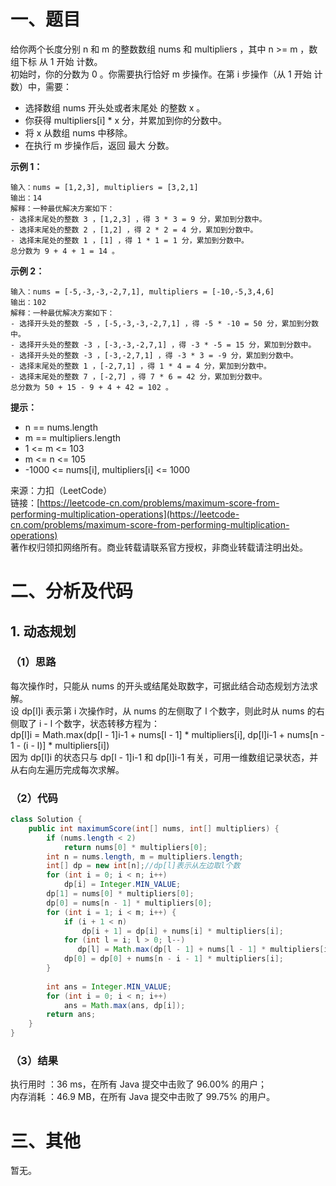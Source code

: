 # 一、题目
给你两个长度分别 n 和 m 的整数数组 nums 和 multipliers ，其中 n >= m ，数组下标 从 1 开始 计数。     
初始时，你的分数为 0 。你需要执行恰好 m 步操作。在第 i 步操作（从 1 开始 计数）中，需要：     
- 选择数组 nums 开头处或者末尾处 的整数 x 。
- 你获得 multipliers[i] * x 分，并累加到你的分数中。
- 将 x 从数组 nums 中移除。
- 在执行 m 步操作后，返回 最大 分数。
      
**示例 1：**     
```
输入：nums = [1,2,3], multipliers = [3,2,1]
输出：14
解释：一种最优解决方案如下：
- 选择末尾处的整数 3 ，[1,2,3] ，得 3 * 3 = 9 分，累加到分数中。
- 选择末尾处的整数 2 ，[1,2] ，得 2 * 2 = 4 分，累加到分数中。
- 选择末尾处的整数 1 ，[1] ，得 1 * 1 = 1 分，累加到分数中。
总分数为 9 + 4 + 1 = 14 。
```
**示例 2：**     
```
输入：nums = [-5,-3,-3,-2,7,1], multipliers = [-10,-5,3,4,6]
输出：102
解释：一种最优解决方案如下：
- 选择开头处的整数 -5 ，[-5,-3,-3,-2,7,1] ，得 -5 * -10 = 50 分，累加到分数中。
- 选择开头处的整数 -3 ，[-3,-3,-2,7,1] ，得 -3 * -5 = 15 分，累加到分数中。
- 选择开头处的整数 -3 ，[-3,-2,7,1] ，得 -3 * 3 = -9 分，累加到分数中。
- 选择末尾处的整数 1 ，[-2,7,1] ，得 1 * 4 = 4 分，累加到分数中。
- 选择末尾处的整数 7 ，[-2,7] ，得 7 * 6 = 42 分，累加到分数中。
总分数为 50 + 15 - 9 + 4 + 42 = 102 。
```
**提示：**     
- n == nums.length
- m == multipliers.length
- 1 <= m <= 103
- m <= n <= 105
- -1000 <= nums[i], multipliers[i] <= 1000
     
来源：力扣（LeetCode）      
链接：[https://leetcode-cn.com/problems/maximum-score-from-performing-multiplication-operations](https://leetcode-cn.com/problems/maximum-score-from-performing-multiplication-operations)      
著作权归领扣网络所有。商业转载请联系官方授权，非商业转载请注明出处。     
# 二、分析及代码    
## 1. 动态规划
### （1）思路
每次操作时，只能从 nums 的开头或结尾处取数字，可据此结合动态规划方法求解。      
设 dp[l]i 表示第 i 次操作时，从 nums 的左侧取了 l 个数字，则此时从 nums 的右侧取了 i - l 个数字，状态转移方程为：        
dp[l]i = Math.max(dp[l - 1]i-1 + nums[l - 1] * multipliers[i], dp[l]i-1 + nums[n - 1 - (i - l)] * multipliers[i])       
因为 dp[l]i 的状态只与 dp[l - 1]i-1 和 dp[l]i-1 有关，可用一维数组记录状态，并从右向左遍历完成每次求解。     
### （2）代码
```java
class Solution {
    public int maximumScore(int[] nums, int[] multipliers) {
        if (nums.length < 2)
            return nums[0] * multipliers[0];
        int n = nums.length, m = multipliers.length; 
        int[] dp = new int[n];//dp[l]表示从左边取l个数
        for (int i = 0; i < n; i++)
            dp[i] = Integer.MIN_VALUE;
        dp[1] = nums[0] * multipliers[0];
        dp[0] = nums[n - 1] * multipliers[0];
        for (int i = 1; i < m; i++) {
            if (i + 1 < n)
                dp[i + 1] = dp[i] + nums[i] * multipliers[i];
            for (int l = i; l > 0; l--)
               dp[l] = Math.max(dp[l - 1] + nums[l - 1] * multipliers[i], dp[l] + nums[n + l - i - 1] * multipliers[i]);
            dp[0] = dp[0] + nums[n - i - 1] * multipliers[i];
        }
        
        int ans = Integer.MIN_VALUE;
        for (int i = 0; i < n; i++)
            ans = Math.max(ans, dp[i]);
        return ans;
    }
}
```
### （3）结果
执行用时 ：36 ms，在所有 Java 提交中击败了 96.00% 的用户；    
内存消耗 ：46.9 MB，在所有 Java 提交中击败了 99.75% 的用户。      
# 三、其他
暂无。  
